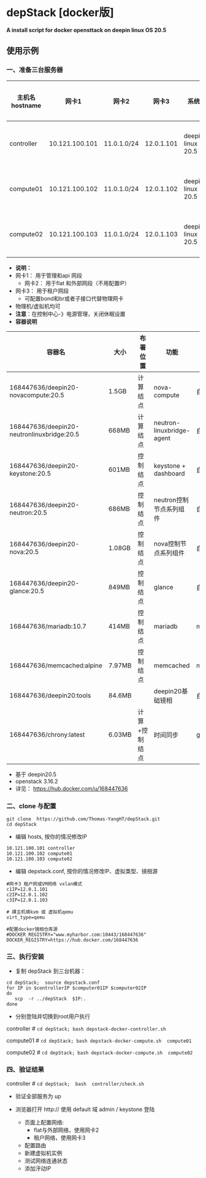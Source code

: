 # depStack [docker版]

**A  install script  for  docker opensttack  on deepin linux OS  20.5**

## 使用示例

### 一、准备三台服务器

| 主机名 hostname | 网卡1          | 网卡2       | 网卡3      | 系统              | 建议配置  |
| --------------- | -------------- | ----------- | ---------- | ----------------- | --------- |
| controller      | 10.121.100.101 | 11.0.1.0/24 | 12.0.1.101 | deepin linux 20.5 | 2核8G以上 |
| compute01       | 10.121.100.102 | 11.0.1.0/24 | 12.0.1.102 | deepin linux 20.5 | 2核8G以上 |
| compute02       | 10.121.100.103 | 11.0.1.0/24 | 12.0.1.103 | deepin linux 20.5 | 2核8G以上 |

- **说明：**
- 网卡1： 用于管理和api 网段
  - 网卡2： 用于flat 和外部网段（不用配置IP）
- 网卡3： 用于租户网段
  - 可配置bond和br或者子接口代替物理网卡
- 物理机/虚拟机均可
- **注意**：在控制中心-》电源管理，关闭休眠设置
- **容器说明**

| 容器名                                     | 大小   | 布署位置      | 功能                      | 来源              |
| ------------------------------------------ | ------ | ------------- | ------------------------- | ----------------- |
| 168447636/deepin20-novacompute:20.5        | 1.5GB  | 计算结点      | nova-compute              | 自编              |
| 168447636/deepin20-neutronlinuxbridge:20.5 | 668MB  | 计算结点      | neutron-linuxbridge-agent | 自编              |
| 168447636/deepin20-keystone:20.5           | 601MB  | 控制结点      | keystone + dashboard      | 自编              |
| 168447636/deepin20-neutron:20.5            | 686MB  | 控制结点      | neutron控制节点系列组件   | 自编              |
| 168447636/deepin20-nova:20.5               | 1.08GB | 控制结点      | nova控制节点系列组件      | 自编              |
| 168447636/deepin20-glance:20.5             | 849MB  | 控制结点      | glance                    | 自编              |
| 168447636/mariadb:10.7                     | 414MB  | 控制结点      | mariadb                   | mariadb:10.7      |
| 168447636/memcached:alpine                 | 7.97MB | 控制结点      | memcached                 | memcached:alpine  |
| 168447636/deepin20:tools                   | 84.6MB |               | deepin20基础镜相          | 自编              |
| 168447636/chrony:latest                    | 6.03MB | 计算+控制结点 | 时间同步                  | geoffh1977/chrony |

- 基于 deepin20.5
- openstack 3.16.2
- 详见： https://hub.docker.com/u/168447636

### 二、clone 与配置

```shell
git clone  https://github.com/Thomas-YangHT/depStack.git
cd depStack
```

- 编辑 hosts,  按你的情况修改IP

```
10.121.100.101 controller
10.121.100.102 compute01
10.121.100.103 compute02
```

- 编辑  depstack.conf,  按你的情况修改IP、虚拟类型、镜相源

```
#网卡3 租户网或VM网络 vxlan模式
c1IP=12.0.1.101
c2IP=12.0.1.102
c3IP=12.0.1.103

# 祼主机填kvm 或 虚拟机qemu
virt_type=qemu  

#配置docker镜相仓库源
#DOCKER_REGISTRY="www.myharbor.com:10443/168447636"
DOCKER_REGISTRY=https://hub.docker.com/168447636
```

### 三、执行安装

- 复制 depStack 到三台机器：

```
cd depStack;  source depstack.conf
for IP in $controllerIP $computer01IP $computer02IP 
do
   scp  -r ../depStack  $IP:.
done
```

- 分别登陆并切换到root用户执行

controller    # `cd depStack; bash depstack-docker-controller.sh`

compute01 # `cd depStack; bash depstack-docker-compute.sh  compute01`

compute02 # `cd depStack; bash depstack-docker-compute.sh  compute02`

### 四、验证结果

controller #  `cd depStack;  bash  controller/check.sh` 

- 验证全部服务为 up

- 浏览器打开 http://<controllerIP>  使用 default 域 admin / keystone 登陆
  - 页面上配置网络:   
    - flat与外部网络，使用网卡2
    - 租户网络，使用网卡3
  - 配置路由
  - 新建虚拟机实例
  - 测试网络连通状态
  - 添加泘动IP



